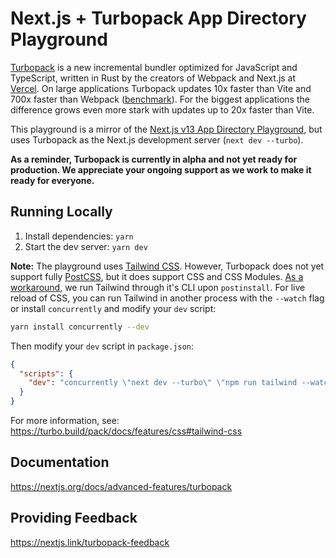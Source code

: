 # Next.js + Turbopack App Directory Playground

[Turbopack](https://turbo.build/pack) is a new incremental bundler optimized for JavaScript and TypeScript, written in Rust by the creators of Webpack and Next.js at [Vercel](https://vercel.com). On large applications Turbopack updates 10x faster than Vite and 700x faster than Webpack ([benchmark](https://turbo.build/pack/pack/docs/benchmarks)). For the biggest applications the difference grows even more stark with updates up to 20x faster than Vite.

This playground is a mirror of the [Next.js v13 App Directory Playground](https://github.com/vercel/layouts-playground), but uses Turbopack as the Next.js development server (`next dev --turbo`).

**As a reminder, Turbopack is currently in alpha and not yet ready for production. We appreciate your ongoing support as we work to make it ready for everyone.**

## Running Locally

1. Install dependencies: `yarn`
1. Start the dev server: `yarn dev`

**Note:** The playground uses [Tailwind CSS](https://tailwindcss.com). However, Turbopack does not yet support fully [PostCSS](https://turbo.build/pack/docs/features/css#postcss), but it does support CSS and CSS Modules. [As a workaround](https://turbo.build/pack/docs/features/css#tailwind-css), we run Tailwind through it's CLI upon `postinstall`. For live reload of CSS, you can run Tailwind in another process with the `--watch` flag or install `concurrently` and modify your `dev` script:

```bash
yarn install concurrently --dev
```

Then modify your `dev` script in `package.json`:

```json
{
  "scripts": {
    "dev": "concurrently \"next dev --turbo\" \"npm run tailwind --watch\""
  }
}
```

For more information, see: https://turbo.build/pack/docs/features/css#tailwind-css

## Documentation

https://nextjs.org/docs/advanced-features/turbopack

## Providing Feedback

https://nextjs.link/turbopack-feedback
